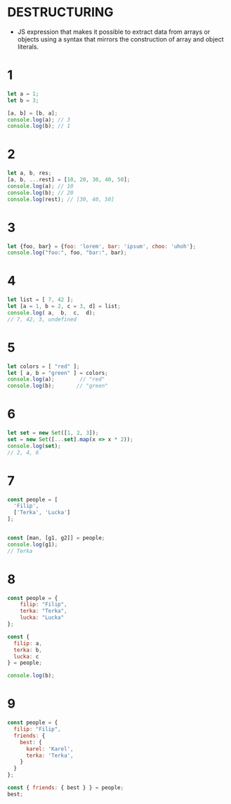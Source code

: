 # DESTRUCTURING
* JS expression that makes it possible to extract data from arrays or objects using a syntax that mirrors the construction of array and object literals.

# 1
```javascript
let a = 1;
let b = 3;

[a, b] = [b, a];
console.log(a); // 3
console.log(b); // 1
```

# 2
```javascript
let a, b, res;
[a, b, ...rest] = [10, 20, 30, 40, 50];
console.log(a); // 10
console.log(b); // 20
console.log(rest); // [30, 40, 50]
```

# 3
```javascript
let {foo, bar} = {foo: 'lorem', bar: 'ipsum', choo: 'uhoh'};
console.log("foo:", foo, "bar:", bar);
```

# 4
```javascript
let list = [ 7, 42 ];
let [a = 1, b = 2, c = 3, d] = list;
console.log( a,  b,  c,  d);
// 7, 42, 3, undefined
```
# 5
```js
let colors = [ "red" ];
let [ a, b = "green" ] = colors;
console.log(a);        // "red"
console.log(b);       // "green"

```

# 6
```javascript
let set = new Set([1, 2, 3]);
set = new Set([...set].map(x => x * 2));
console.log(set);
// 2, 4, 6
```


# 7
```javascript
const people = [
  'Filip', 
  ['Terka', 'Lucka'] 
];


const [man, [g1, g2]] = people;
console.log(g1);
// Terka
```

# 8
```javascript
const people = {
    filip: "Filip",
    terka: "Terka",
    lucka: "Lucka"
};

const { 
  filip: a, 
  terka: b, 
  lucka: c 
} = people;

console.log(b);
```

# 9
```javascript
const people = {
  filip: "Filip",
  friends: {
    best: {
      karel: 'Karel',
      terka: 'Terka',
    }
  }
};

const { friends: { best } } = people;
best;
```
